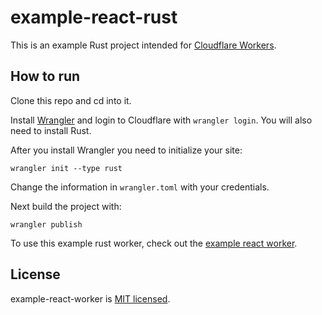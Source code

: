 # example-react-rust

This is an example Rust project intended for [Cloudflare Workers](https://workers.cloudflare.com/).

## How to run

Clone this repo and cd into it.

Install [Wrangler](https://github.com/cloudflare/wrangler) and login to Cloudflare with `wrangler login`. You will also need to install Rust.

After you install Wrangler you need to initialize your site:

```
wrangler init --type rust
```

Change the information in `wrangler.toml` with your credentials.

Next build the project with:

```
wrangler publish
```

To use this example rust worker, check out the [example react worker](https://github.com/monroeclinton/example-react-worker).

## License

example-react-worker is [MIT licensed](./LICENSE).
